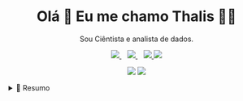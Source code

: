 <h1 align='center'>
  Olá 👋 Eu me chamo Thalis 👨‍💻
</h1>

<p align='center'>
  Sou Ciêntista e analista de dados.
</p>



<p align='center'>
  
  <a href="https://www.linkedin.com/in/thalisreboucas/">
    <img src="https://img.shields.io/badge/linkedin-%230077B5.svg?&style=for-the-badge&logo=linkedin&logoColor=white" />
  </a>&nbsp;&nbsp;
  <a href="https://instagram.com/thalisreboucas">
    <img src="https://img.shields.io/badge/instagram-%23E4405F.svg?&style=for-the-badge&logo=instagram&logoColor=white" />        
  </a>&nbsp;&nbsp;
  <a href="https://twitter.com/thalisreboucas">
    <img src="https://img.shields.io/badge/-Twitter-1ca0f1?style=for-the-badge&labelColor=1ca0f1&logo=twitter&logoColor=white" />        
  </a>
   <a href="https://thalis.netlify.app">
    <img src="https://img.shields.io/badge/-Site-323232?style=for-the-badge&labelColor=1ca0f1&logo=bear&logoColor=white" />        
  </a>
  
</p>

<p align='center'>
  <a href="#"><img src = "https://github-readme-stats.vercel.app/api?username=thalisreboucas&show_icons=true&count_private=true&theme=dark" ></a>
  <a href="#"><img src = "https://github-readme-stats.vercel.app/api/top-langs/?username=thalisreboucas&theme=dark" ></a>
</p>
  
<details>
  <summary>📃 Resumo</summary>


## Educação

- 📖 **Estatística**\
📆 2019 - 2023\
📍 **Universidade Federal do Ceará** - Fortaleza, Brasil

## Experiência

- 👨‍💻 **Estagiario**\
📆 2021 - moment\
📍 **Liber Consultoria** - São Paulo/SP, Brazil
  

- 👨‍💻 **Presidente**\
📆 2021 - jan/2022\
📍 **Gauss jr** - Fortaleza/CE, Brasil

- 👨‍💻 **Diretor de Projetos**\
📆 2020 - jun/2021\
📍 **Gauss jr** - Fortaleza/CE, Brasil
  
- 👨‍💻 **Assesor de Projetos**\
📆 2019 - jun/2020\
📍 **Gauss jr** - Fortaleza/CE, Brasil
  
## Skills

<img align="right" src="https://img.shields.io/badge/(My)SQL-4479A1?logo=mysql&logoColor=white" />
<img align="right" src="https://img.shields.io/badge/Python-3776AB?logo=python&logoColor=white" />
<img align="right" src="https://img.shields.io/badge/R-276DC3?style=for-the-badge&logo=r&logoColor=white" /> 
<img align="right" src="https://img.shields.io/badge/C Sharp-239120?logo=c-sharp&logoColor=white" />
<img align="right" src="https://img.shields.io/badge/C++-00599C?logo=c%2B%2B&logoColor=white" />
<img align="right" src="https://img.shields.io/badge/HTML-239120?style=for-the-badge&logo=html5&logoColor=white" />
<img align="right" src="https://img.shields.io/badge/CSS-239120?&style=for-the-badge&logo=css3&logoColor=white" />
<img align="right" src="https://img.shields.io/badge/JavaScript-F7DF1E?style=for-the-badge&logo=javascript&logoColor=black" />
<img align="right" src="https://img.shields.io/badge/Microsoft_Excel-217346?style=for-the-badge&logo=microsoft-excel&logoColor=white" />
<img align="right" src="https://img.shields.io/badge/Bootstrap-563D7C?style=for-the-badge&logo=bootstrap&logoColor=white" />




  




</details>
